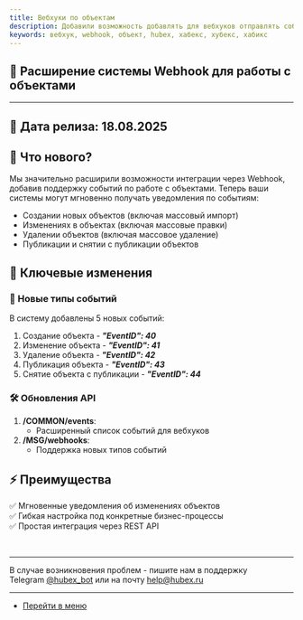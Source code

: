 ```yaml
---
title: Вебхуки по объектам
description: Добавили возможность добавлять для вебхуков отправлять события по объектам
keywords: вебхук, webhook, объект, hubex, хабекс, хубекс, хабикс
---
```


<html lang="ru">
<head>
</head>
<body>
<h2><span data-teams="true">🚀 Расширение системы Webhook для работы с объектами</span></h2>
<hr />
<h2>📆 Дата релиза: 18.08.2025</h2>
<h2>🌟 Что нового?</h2>
<p>Мы значительно расширили возможности интеграции через Webhook, добавив поддержку событий по работе с объектами. Теперь ваши системы могут мгновенно получать уведомления по событиям:</p>
<ul>
<li>Создании новых объектов (включая массовый импорт)</li>
<li>Изменениях в объектах (включая массовые правки)</li>
<li>Удалении объектов (включая массовое удаление)</li>
<li>Публикации и снятии с публикации объектов</li>
</ul>
<h2>🔧 Ключевые изменения</h2>
<h3>📌 Новые типы событий</h3>
<p>В систему добавлены 5 новых событий:</p>
<ol>
<li>Создание объекта - <em><strong>"EventID": 40</strong></em></li>
<li>Изменение объекта - <em><strong>"EventID": 41</strong></em></li>
<li>Удаление объекта - <em><strong>"EventID": 42</strong></em></li>
<li>Публикация объекта - <em><strong>"EventID": 43</strong></em></li>
<li>Снятие объекта с публикации - <em><strong>"EventID": 44</strong></em></li>
</ol>
<h3>🛠️ Обновления API</h3>
<ol>
<li><strong>/COMMON/events</strong>:
<ul>
<li>Расширенный список событий для вебхуков</li>
</ul>
</li>
<li><strong>/MSG/webhooks</strong>:
<ul>
<li>Поддержка новых типов событий</li>
</ul>
</li>
</ol>
<h2>⚡ Преимущества</h2>
<p>✅ Мгновенные уведомления об изменениях объектов<br />✅ Гибкая настройка под конкретные бизнес-процессы<br />✅ Простая интеграция через REST API</p>
<p>&nbsp;</p>
<hr class="" data-start="3160" data-end="3163" />
<p class="" data-start="3165" data-end="3344">В случае возникновения проблем - пишите нам в поддержку Telegram&nbsp;<a href="https://t.me/hubex_bot" target="_blank" rel="noopener">@hubex_bot</a>&nbsp;или на почту&nbsp;<a href="mailto:help@hubex.ru">help@hubex.ru</a></p>
</body>
</html>

____
- [Перейти в меню](http://wiki.hubex.ru)
